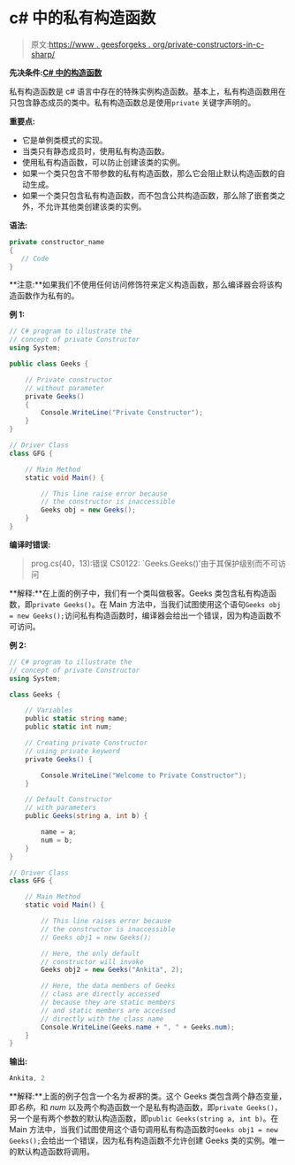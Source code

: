 # c# 中的私有构造函数

> 原文:[https://www . geesforgeks . org/private-constructors-in-c-sharp/](https://www.geeksforgeeks.org/private-constructors-in-c-sharp/)

**先决条件:[C# 中的构造函数](https://www.geeksforgeeks.org/c-sharp-constructors/)**

私有构造函数是 c# 语言中存在的特殊实例构造函数。基本上，私有构造函数用在只包含静态成员的类中。私有构造函数总是使用`private` 关键字声明的。

**重要点:**

*   它是单例类模式的实现。
*   当类只有静态成员时，使用私有构造函数。
*   使用私有构造函数，可以防止创建该类的实例。
*   如果一个类只包含不带参数的私有构造函数，那么它会阻止默认构造函数的自动生成。
*   如果一个类只包含私有构造函数，而不包含公共构造函数，那么除了嵌套类之外，不允许其他类创建该类的实例。

**语法:**

```cs
private constructor_name
{
   // Code
}

```

**注意:**如果我们不使用任何访问修饰符来定义构造函数，那么编译器会将该构造函数作为私有的。

**例 1:**

```cs
// C# program to illustrate the
// concept of private Constructor
using System;

public class Geeks {

    // Private constructor
    // without parameter
    private Geeks()
    {
        Console.WriteLine("Private Constructor");
    }
}

// Driver Class
class GFG {

    // Main Method
    static void Main() {

        // This line raise error because
        // the constructor is inaccessible
        Geeks obj = new Geeks();
    }
}
```

**编译时错误:**

> prog.cs(40，13):错误 CS0122: `Geeks.Geeks()'由于其保护级别而不可访问

**解释:**在上面的例子中，我们有一个类叫做极客。Geeks 类包含私有构造函数，即`private Geeks()`。在 Main 方法中，当我们试图使用这个语句`Geeks obj = new Geeks();`访问私有构造函数时，编译器会给出一个错误，因为构造函数不可访问。

**例 2:**

```cs
// C# program to illustrate the
// concept of private Constructor
using System;

class Geeks {

    // Variables
    public static string name;
    public static int num;

    // Creating private Constructor
    // using private keyword
    private Geeks() {

        Console.WriteLine("Welcome to Private Constructor");
    }

    // Default Constructor
    // with parameters
    public Geeks(string a, int b) {

        name = a;
        num = b;
    }
}

// Driver Class
class GFG {

    // Main Method
    static void Main() {

        // This line raises error because
        // the constructor is inaccessible
        // Geeks obj1 = new Geeks();

        // Here, the only default 
        // constructor will invoke
        Geeks obj2 = new Geeks("Ankita", 2);

        // Here, the data members of Geeks
        // class are directly accessed
        // because they are static members
        // and static members are accessed 
        // directly with the class name
        Console.WriteLine(Geeks.name + ", " + Geeks.num);
    }
}
```

**输出:**

```cs
Ankita, 2
```

**解释:**上面的例子包含一个名为*极客*的类。这个 Geeks 类包含两个静态变量，即*名称*，和 *num* 以及两个构造函数一个是私有构造函数，即`private Geeks()`，另一个是有两个参数的默认构造函数，即`public Geeks(string a, int b)`。在 Main 方法中，当我们试图使用这个语句调用私有构造函数时`Geeks obj1 = new Geeks();`会给出一个错误，因为私有构造函数不允许创建 Geeks 类的实例。唯一的默认构造函数将调用。